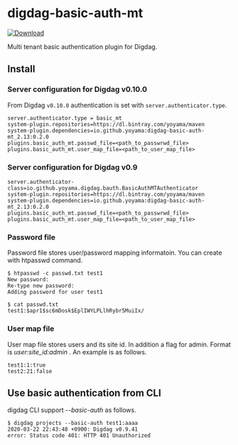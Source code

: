 # digdag-basic-auth-mt
[ ![Download](https://api.bintray.com/packages/yoyama/maven/digdag-basic-auth-mt/images/download.svg?version=0.2.0) ](https://bintray.com/yoyama/maven/digdag-basic-auth-mt/0.2.0/link)

Multi tenant basic authentication plugin for Digdag.

## Install
### Server configuration for Digdag v0.10.0
From Digdag `v0.10.0` authentication is set with `server.authenticator.type`.
```
server.authenticator.type = basic_mt
system-plugin.repositories=https://dl.bintray.com/yoyama/maven
system-plugin.dependencies=io.github.yoyama:digdag-basic-auth-mt_2.13:0.2.0
plugins.basic_auth_mt.passwd_file=<path_to_passwrwd_file>
plugins.basic_auth_mt.user_map_file=<path_to_user_map_file>
```

### Server configuration for Digdag v0.9
```
server.authenticator-class=io.github.yoyama.digdag.bauth.BasicAuthMTAuthenticator
system-plugin.repositories=https://dl.bintray.com/yoyama/maven
system-plugin.dependencies=io.github.yoyama:digdag-basic-auth-mt_2.13:0.2.0
plugins.basic_auth_mt.passwd_file=<path_to_passwrwd_file>
plugins.basic_auth_mt.user_map_file=<path_to_user_map_file>
```

### Password file
Password file stores user/password mapping informatoin.
You can create with htpasswd command.
```
$ htpasswd -c passwd.txt test1
New password:
Re-type new password:
Adding password for user test1

$ cat passwd.txt
test1:$apr1$sc6mDosk$EplIWYLPLlhRybr5MuiIx/

```

### User map file
User map file stores users and its site id. In addition a flag for admin. Format is _user:site_id:admin_ .
An example is as follows.
```
test1:1:true
test2:21:false
```

## Use basic authentication from CLI

digdag CLI support _--basic-auth_ as follows.

```
$ digdag projects --basic-auth test1:aaaa
2020-03-22 22:43:48 +0900: Digdag v0.9.41
error: Status code 401: HTTP 401 Unauthorized

```
